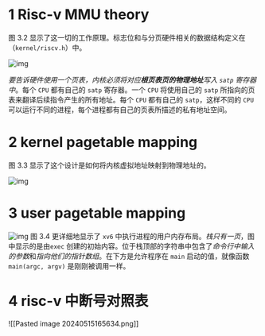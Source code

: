 # 1 Risc-v MMU theory 


图 3.2 显示了这一切的工作原理。标志位和与分页硬件相关的数据结构定义在（`kernel/riscv.h`）中。

![img](assets/figure-3.2.jpg)

*要告诉硬件使用一个页表，内核必须将对应**根页表页的物理地址**写入 `satp` 寄存器中*。每个 `CPU` 都有自己的 `satp` 寄存器。一个 `CPU` 将使用自己的 `satp` 所指向的页表来翻译后续指令产生的所有地址。每个 `CPU` 都有自己的 `satp`，这样不同的 `CPU` 可以运行不同的进程，每个进程都有自己的页表所描述的私有地址空间。




# 2 kernel pagetable mapping
图 3.3 显示了这个设计是如何将内核虚拟地址映射到物理地址的。

 ![img](assets/Figure-3.3.jpg) 
# 3 user pagetable mapping


![img](assets/Figure-3.4.jpg)
图 3.4 更详细地显示了 `xv6` 中执行进程的用户内存布局。*栈只有一页*，图中显示的是由`exec` 创建的初始内容。位于栈顶部的字符串中包含了*命令行中输入的参数*和*指向他们的指针数组*。在下方是允许程序在 `main` 启动的值，就像函数 `main(argc, argv)` 是刚刚被调用一样。

# 4 risc-v 中断号对照表

![[Pasted image 20240515165634.png]]